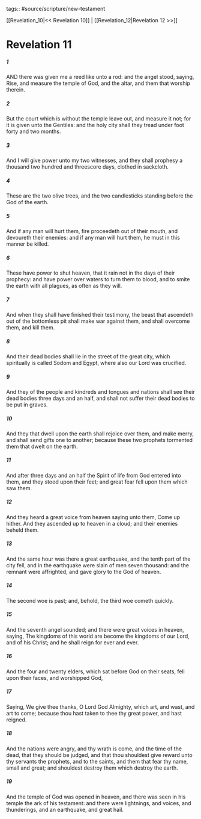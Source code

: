 tags:: #source/scripture/new-testament

[[Revelation_10|<< Revelation 10]] | [[Revelation_12|Revelation 12 >>]]

# Revelation 11

##### 1

AND there was given me a reed like unto a rod: and the angel stood, saying, Rise, and measure the temple of God, and the altar, and them that worship therein.

##### 2

But the court which is without the temple leave out, and measure it not; for it is given unto the Gentiles: and the holy city shall they tread under foot forty and two months.

##### 3

And I will give power unto my two witnesses, and they shall prophesy a thousand two hundred and threescore days, clothed in sackcloth.

##### 4

These are the two olive trees, and the two candlesticks standing before the God of the earth.

##### 5

And if any man will hurt them, fire proceedeth out of their mouth, and devoureth their enemies: and if any man will hurt them, he must in this manner be killed.

##### 6

These have power to shut heaven, that it rain not in the days of their prophecy: and have power over waters to turn them to blood, and to smite the earth with all plagues, as often as they will.

##### 7

And when they shall have finished their testimony, the beast that ascendeth out of the bottomless pit shall make war against them, and shall overcome them, and kill them.

##### 8

And their dead bodies shall lie in the street of the great city, which spiritually is called Sodom and Egypt, where also our Lord was crucified.

##### 9

And they of the people and kindreds and tongues and nations shall see their dead bodies three days and an half, and shall not suffer their dead bodies to be put in graves.

##### 10

And they that dwell upon the earth shall rejoice over them, and make merry, and shall send gifts one to another; because these two prophets tormented them that dwelt on the earth.

##### 11

And after three days and an half the Spirit of life from God entered into them, and they stood upon their feet; and great fear fell upon them which saw them.

##### 12

And they heard a great voice from heaven saying unto them, Come up hither. And they ascended up to heaven in a cloud; and their enemies beheld them.

##### 13

And the same hour was there a great earthquake, and the tenth part of the city fell, and in the earthquake were slain of men seven thousand: and the remnant were affrighted, and gave glory to the God of heaven.

##### 14

The second woe is past; and, behold, the third woe cometh quickly.

##### 15

And the seventh angel sounded; and there were great voices in heaven, saying, The kingdoms of this world are become the kingdoms of our Lord, and of his Christ; and he shall reign for ever and ever.

##### 16

And the four and twenty elders, which sat before God on their seats, fell upon their faces, and worshipped God,

##### 17

Saying, We give thee thanks, O Lord God Almighty, which art, and wast, and art to come; because thou hast taken to thee thy great power, and hast reigned.

##### 18

And the nations were angry, and thy wrath is come, and the time of the dead, that they should be judged, and that thou shouldest give reward unto thy servants the prophets, and to the saints, and them that fear thy name, small and great; and shouldest destroy them which destroy the earth.

##### 19

And the temple of God was opened in heaven, and there was seen in his temple the ark of his testament: and there were lightnings, and voices, and thunderings, and an earthquake, and great hail.
